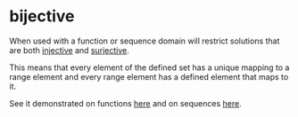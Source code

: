 # bijective 

When used with a function or sequence domain will restrict solutions that are both [injective](https://github.com/conjure-cp/conjure/blob/main/docs/bits/attribute/L_injective.md) and [surjective](https://github.com/conjure-cp/conjure/blob/main/docs/bits/attribute/L_surjective.md).

This means that every element of the defined set has a unique mapping to a range element and every range element has a defined element that maps to it.

See it demonstrated on functions [here](https://github.com/conjure-cp/conjure/blob/main/docs/notebooks/functionDemonstration.ipynb) and on sequences [here](https://github.com/conjure-cp/conjure/blob/main/docs/notebooks/SequenceDomains.ipynb).
